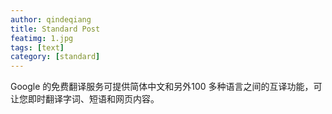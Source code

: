 ```yaml
---
author: qindeqiang
title: Standard Post
featimg: 1.jpg
tags: [text]
category: [standard]
---
```

Google 的免费翻译服务可提供简体中文和另外100 多种语言之间的互译功能，可让您即时翻译字词、短语和网页内容。
